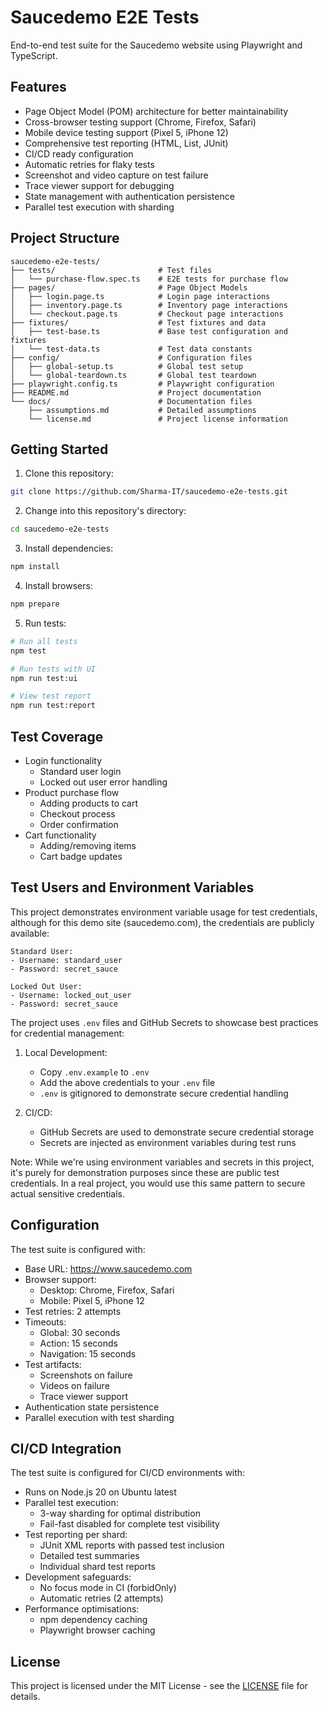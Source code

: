 # Saucedemo E2E Tests

End-to-end test suite for the Saucedemo website using Playwright and TypeScript.

## Features

- Page Object Model (POM) architecture for better maintainability
- Cross-browser testing support (Chrome, Firefox, Safari)
- Mobile device testing support (Pixel 5, iPhone 12)
- Comprehensive test reporting (HTML, List, JUnit)
- CI/CD ready configuration
- Automatic retries for flaky tests
- Screenshot and video capture on test failure
- Trace viewer support for debugging
- State management with authentication persistence
- Parallel test execution with sharding

## Project Structure

```
saucedemo-e2e-tests/
├── tests/                       # Test files
│   └── purchase-flow.spec.ts    # E2E tests for purchase flow
├── pages/                       # Page Object Models
│   ├── login.page.ts            # Login page interactions
│   ├── inventory.page.ts        # Inventory page interactions
│   └── checkout.page.ts         # Checkout page interactions
├── fixtures/                    # Test fixtures and data
│   ├── test-base.ts             # Base test configuration and fixtures
│   └── test-data.ts             # Test data constants
├── config/                      # Configuration files
│   ├── global-setup.ts          # Global test setup
│   └── global-teardown.ts       # Global test teardown
├── playwright.config.ts         # Playwright configuration
├── README.md                    # Project documentation
└── docs/                        # Documentation files
    ├── assumptions.md           # Detailed assumptions
    └── license.md               # Project license information
```

## Getting Started

1. Clone this repository:

```bash
git clone https://github.com/Sharma-IT/saucedemo-e2e-tests.git
```

2. Change into this repository's directory:

```bash
cd saucedemo-e2e-tests
```

3. Install dependencies:

```bash
npm install
```

4. Install browsers:

```bash
npm prepare
```

5. Run tests:

```bash
# Run all tests
npm test

# Run tests with UI
npm run test:ui

# View test report
npm run test:report
```

## Test Coverage

- Login functionality
  - Standard user login
  - Locked out user error handling
- Product purchase flow
  - Adding products to cart
  - Checkout process
  - Order confirmation
- Cart functionality
  - Adding/removing items
  - Cart badge updates

## Test Users and Environment Variables

This project demonstrates environment variable usage for test credentials, although for this demo site (saucedemo.com), the credentials are publicly available:

```
Standard User:
- Username: standard_user
- Password: secret_sauce

Locked Out User:
- Username: locked_out_user
- Password: secret_sauce
```

The project uses `.env` files and GitHub Secrets to showcase best practices for credential management:

1. Local Development:
   - Copy `.env.example` to `.env`
   - Add the above credentials to your `.env` file
   - `.env` is gitignored to demonstrate secure credential handling

2. CI/CD:
   - GitHub Secrets are used to demonstrate secure credential storage
   - Secrets are injected as environment variables during test runs

Note: While we're using environment variables and secrets in this project, it's purely for demonstration purposes since these are public test credentials. In a real project, you would use this same pattern to secure actual sensitive credentials.

## Configuration

The test suite is configured with:

- Base URL: https://www.saucedemo.com
- Browser support:
  - Desktop: Chrome, Firefox, Safari
  - Mobile: Pixel 5, iPhone 12
- Test retries: 2 attempts
- Timeouts:
  - Global: 30 seconds
  - Action: 15 seconds
  - Navigation: 15 seconds
- Test artifacts:
  - Screenshots on failure
  - Videos on failure
  - Trace viewer support
- Authentication state persistence
- Parallel execution with test sharding

## CI/CD Integration

The test suite is configured for CI/CD environments with:
- Runs on Node.js 20 on Ubuntu latest
- Parallel test execution:
  - 3-way sharding for optimal distribution
  - Fail-fast disabled for complete test visibility
- Test reporting per shard:
  - JUnit XML reports with passed test inclusion
  - Detailed test summaries
  - Individual shard test reports
- Development safeguards:
  - No focus mode in CI (forbidOnly)
  - Automatic retries (2 attempts)
- Performance optimisations:
  - npm dependency caching
  - Playwright browser caching

## License

This project is licensed under the MIT License - see the [LICENSE](LICENSE) file for details.
